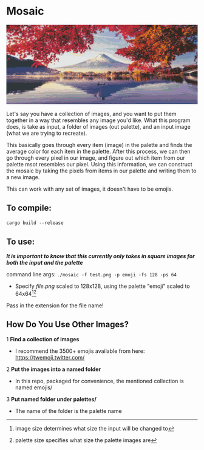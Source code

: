 # Mosaic

![](output/Landscape-Color:emoji_p16_f256.jpg)

Let's say you have a collection of images, and you want to put them together in a way that resembles any image you'd like.
What this program does, is take as input, a folder of images (out palette), and an input image (what we are trying to recreate).

This basically goes through every item (image) in the palette and finds the average color for each item in the palette.
After this process, we can then go through every pixel in our image, and figure out which item from our palette msot resembles our pixel.
Using this information, we can construct the mosaic by taking the pixels from items in our palette and writing them to a new image.

This can work with any set of images, it doesn't have to be emojis.

## To compile:
`cargo build --release`

## To use:

***It is important to know that this currently only takes in square images for both the input and the palette***

command line args:
`./mosaic -f test.png -p emoji -fs 128 -ps 64`
- Specify *file.png* scaled to 128x128, using the palette "emoji" scaled to 64x64[^1][^2]

Pass in the extension for the file name!

## How Do You Use Other Images?
1 **Find a collection of images**
- I recommend the 3500+ emojis available from here: https://twemoji.twitter.com/

2 **Put the images into a named folder**
- In this repo, packaged for convenience, the mentioned collection is named emojis/

3 **Put named folder under palettes/**
- The name of the folder is the palette name

[^1]: image size determines what size the input will be changed to
[^2]: palette size specifies what size the palette images are
